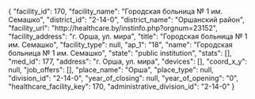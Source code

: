 {
    "facility_id": 170,
    "facility_name": "Городская больница № 1 им. Семашко",
    "district_id": "2-14-0",
    "district_name": "Оршанский район",
    "facility_url": "http:\/\/healthcare.by\/instinfo.php?orgnum=23152",
    "facility_address": "г. Орша, ул. мира",
    "title": "Городская больница № 1 им. Семашко",
    "facility_type": null,
    "ap_1": "18",
    "name": "Городская больница № 1 им. Семашко",
    "state": "public institution",
    "stats": [],
    "med_id": 177,
    "address": "г. Орша, ул. мира",
    "devices": [],
    "coord_x_y": null,
    "job_offers": [],
    "place_name": "Орша",
    "place_type": null,
    "division_id": "2-14-0",
    "year_of_closing": null,
    "year_of_opening": "0",
    "healthcare_facility_key": 170,
    "administrative_division_id": "2-14-0"
}
